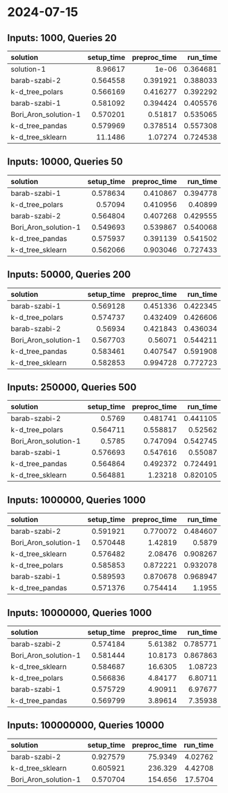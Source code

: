 # 2024-07-15

## Inputs: 1000, Queries 20

| solution             |   setup_time |   preproc_time |   run_time |
|:---------------------|-------------:|---------------:|-----------:|
| solution-1           |     8.96617  |       1e-06    |   0.364681 |
| barab-szabi-2        |     0.564558 |       0.391921 |   0.388033 |
| k-d_tree_polars      |     0.566169 |       0.416277 |   0.392292 |
| barab-szabi-1        |     0.581092 |       0.394424 |   0.405576 |
| Bori_Aron_solution-1 |     0.570201 |       0.51817  |   0.535065 |
| k-d_tree_pandas      |     0.579969 |       0.378514 |   0.557308 |
| k-d_tree_sklearn     |    11.1486   |       1.07274  |   0.724538 |

## Inputs: 10000, Queries 50

| solution             |   setup_time |   preproc_time |   run_time |
|:---------------------|-------------:|---------------:|-----------:|
| barab-szabi-1        |     0.578634 |       0.410867 |   0.394778 |
| k-d_tree_polars      |     0.57094  |       0.410956 |   0.40899  |
| barab-szabi-2        |     0.564804 |       0.407268 |   0.429555 |
| Bori_Aron_solution-1 |     0.549693 |       0.539867 |   0.540068 |
| k-d_tree_pandas      |     0.575937 |       0.391139 |   0.541502 |
| k-d_tree_sklearn     |     0.562066 |       0.903046 |   0.727433 |

## Inputs: 50000, Queries 200

| solution             |   setup_time |   preproc_time |   run_time |
|:---------------------|-------------:|---------------:|-----------:|
| barab-szabi-1        |     0.569128 |       0.451336 |   0.422345 |
| k-d_tree_polars      |     0.574737 |       0.432409 |   0.426606 |
| barab-szabi-2        |     0.56934  |       0.421843 |   0.436034 |
| Bori_Aron_solution-1 |     0.567703 |       0.56071  |   0.544211 |
| k-d_tree_pandas      |     0.583461 |       0.407547 |   0.591908 |
| k-d_tree_sklearn     |     0.582853 |       0.994728 |   0.772723 |

## Inputs: 250000, Queries 500

| solution             |   setup_time |   preproc_time |   run_time |
|:---------------------|-------------:|---------------:|-----------:|
| barab-szabi-2        |     0.5769   |       0.481741 |   0.441105 |
| k-d_tree_polars      |     0.564711 |       0.558817 |   0.52562  |
| Bori_Aron_solution-1 |     0.5785   |       0.747094 |   0.542745 |
| barab-szabi-1        |     0.576693 |       0.547616 |   0.55087  |
| k-d_tree_pandas      |     0.564864 |       0.492372 |   0.724491 |
| k-d_tree_sklearn     |     0.564881 |       1.23218  |   0.820105 |

## Inputs: 1000000, Queries 1000

| solution             |   setup_time |   preproc_time |   run_time |
|:---------------------|-------------:|---------------:|-----------:|
| barab-szabi-2        |     0.591921 |       0.770072 |   0.484607 |
| Bori_Aron_solution-1 |     0.570448 |       1.42819  |   0.5879   |
| k-d_tree_sklearn     |     0.576482 |       2.08476  |   0.908267 |
| k-d_tree_polars      |     0.585853 |       0.872221 |   0.932078 |
| barab-szabi-1        |     0.589593 |       0.870678 |   0.968947 |
| k-d_tree_pandas      |     0.571376 |       0.754414 |   1.1955   |

## Inputs: 10000000, Queries 1000

| solution             |   setup_time |   preproc_time |   run_time |
|:---------------------|-------------:|---------------:|-----------:|
| barab-szabi-2        |     0.574184 |        5.61382 |   0.785771 |
| Bori_Aron_solution-1 |     0.581444 |       10.8173  |   0.867863 |
| k-d_tree_sklearn     |     0.584687 |       16.6305  |   1.08723  |
| k-d_tree_polars      |     0.566836 |        4.84177 |   6.80711  |
| barab-szabi-1        |     0.575729 |        4.90911 |   6.97677  |
| k-d_tree_pandas      |     0.569799 |        3.89614 |   7.35938  |

## Inputs: 100000000, Queries 10000

| solution             |   setup_time |   preproc_time |   run_time |
|:---------------------|-------------:|---------------:|-----------:|
| barab-szabi-2        |     0.927579 |        75.9349 |    4.02762 |
| k-d_tree_sklearn     |     0.605921 |       236.329  |    4.42708 |
| Bori_Aron_solution-1 |     0.570704 |       154.656  |   17.5704  |